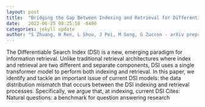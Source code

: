 ```yaml
---
layout: post
title:  "Bridging the Gap Between Indexing and Retrieval for Differentiable Search Index with Query Generation"
date:   2022-06-25 08:25:58 -0400
categories: jekyll update
author: "S Zhuang, H Ren, L Shou, J Pei, M Gong, G Zuccon - arXiv preprint arXiv , 2022"
---
```

The Differentiable Search Index (DSI) is a new, emerging paradigm for information retrieval. Unlike traditional retrieval architectures where index and retrieval are two different and separate components, DSI uses a single transformer model to perform both indexing and retrieval. In this paper, we identify and tackle an important issue of current DSI models: the data distribution mismatch that occurs between the DSI indexing and retrieval processes. Specifically, we argue that, at indexing, current DSI  Cites: Natural questions: a benchmark for question answering research